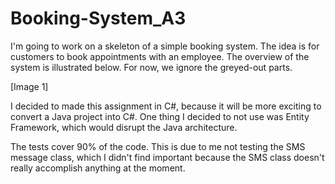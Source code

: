# Booking-System_A3

I'm going to work on a skeleton of a simple booking system. The idea is for
customers to book appointments with an employee. The overview of the system is
illustrated below. For now, we ignore the greyed-out parts.

[Image 1]

I decided to made this assignment in C#, because it will be more exciting to convert a Java project into C#. One thing I decided to not use was Entity Framework, which would disrupt the  Java architecture.

The tests cover 90% of the code. This is due to me not testing the SMS message class, which I didn't find important because the SMS class doesn't really accomplish anything at the moment.
